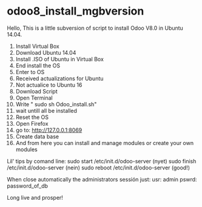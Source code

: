 # odoo8_install_mgbversion

Hello,
This is a little subversion of script to install Odoo V8.0 in Ubuntu 14.04.

1. Install Virtual Box
2. Download Ubuntu 14.04
3. Install .ISO of Ubuntu in Virtual Box
4. End install the OS
5. Enter to OS
6. Received actualizations for Ubuntu
7. Not actualice to Ubuntu 16
8. Download Script
9. Open Terminal
10. Write " sudo sh Odoo_install.sh"
11. wait untill all be installed
12. Reset the OS
13. Open Firefox
14. go to: http://127.0.0.1:8069
15. Create data base
16. And from here you can install and manage modules or create your own modules


Lil' tips by comand line:
	sudo start /etc/init.d/odoo-server   (nyet)
	sudo finish /etc/init.d/odoo-server  (nein)
	sudo reboot /etc/init.d/odoo-server  (good!)

When close automatically the administrators sessión just:
	usr: admin
	pswrd: password_of_db

Long live and prosper!
